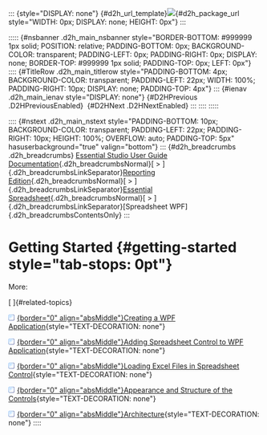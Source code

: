 ::: {style="DISPLAY: none"}
[](ms-xhelp:///?Id=d2h_url_template){#d2h_url_template}![](!package_url!){#d2h_package_url style="WIDTH: 0px; DISPLAY: none; HEIGHT: 0px"}
:::

::::: {#nsbanner .d2h_main_nsbanner style="BORDER-BOTTOM: #999999 1px solid; POSITION: relative; PADDING-BOTTOM: 0px; BACKGROUND-COLOR: transparent; PADDING-LEFT: 0px; PADDING-RIGHT: 0px; DISPLAY: none; BORDER-TOP: #999999 1px solid; PADDING-TOP: 0px; LEFT: 0px"}
:::: {#TitleRow .d2h_main_titlerow style="PADDING-BOTTOM: 4px; BACKGROUND-COLOR: transparent; PADDING-LEFT: 22px; WIDTH: 100%; PADDING-RIGHT: 10px; DISPLAY: none; PADDING-TOP: 4px"}
::: {#ienav .d2h_main_ienav style="DISPLAY: none"}
[](ms-xhelp:///?Id=f810832a-54e9-4056-94b0-6bdb1cc84aee){#D2HPrevious .D2HPreviousEnabled}  [](ms-xhelp:///?Id=ed826f79-0d9e-469f-b0d2-480aa15cb816){#D2HNext .D2HNextEnabled}
:::
::::
:::::

:::: {#nstext .d2h_main_nstext style="PADDING-BOTTOM: 10px; BACKGROUND-COLOR: transparent; PADDING-LEFT: 22px; PADDING-RIGHT: 10px; HEIGHT: 100%; OVERFLOW: auto; PADDING-TOP: 5px" hasuserbackground="true" valign="bottom"}
::: {#d2h_breadcrumbs .d2h_breadcrumbs}
[Essential Studio User Guide Documentation](ms-xhelp:///?Id=12457748-09e3-4d74-a240-8e049cedf030){.d2h_breadcrumbsNormal}[ \> ]{.d2h_breadcrumbsLinkSeparator}[Reporting Edition](ms-xhelp:///?Id=027aa5b6-6676-4f93-ad23-c20e8c45792e){.d2h_breadcrumbsNormal}[ \> ]{.d2h_breadcrumbsLinkSeparator}[Essential Spreadsheet](ms-xhelp:///?Id=25812fa4-b4ea-4485-bbfb-30849a783142){.d2h_breadcrumbsNormal}[ \> ]{.d2h_breadcrumbsLinkSeparator}[Spreadsheet WPF]{.d2h_breadcrumbsContentsOnly}
:::

# Getting Started {#getting-started style="tab-stops: 0pt"}

More:

[ ]{#related-topics}

[![](button.gif){border="0" align="absMiddle"}Creating a WPF Application](ms-xhelp:///?Id=ed826f79-0d9e-469f-b0d2-480aa15cb816){style="TEXT-DECORATION: none"}

[![](button.gif){border="0" align="absMiddle"}Adding Spreadsheet Control to WPF Application](ms-xhelp:///?Id=4f5bf37e-d24f-413c-9123-bbf7ee14ec1b){style="TEXT-DECORATION: none"}

[![](button.gif){border="0" align="absMiddle"}Loading Excel Files in Spreadsheet Control](ms-xhelp:///?Id=c0b4c28c-717b-4742-9cde-d3ffaf371728){style="TEXT-DECORATION: none"}

[![](button.gif){border="0" align="absMiddle"}Appearance and Structure of the Controls](ms-xhelp:///?Id=e5c06221-c9f9-4c39-a509-9899918f4e2c){style="TEXT-DECORATION: none"}

[![](button.gif){border="0" align="absMiddle"}Architecture](ms-xhelp:///?Id=54802a84-5899-45fe-a3b3-2c8035d9ea77){style="TEXT-DECORATION: none"}
::::
